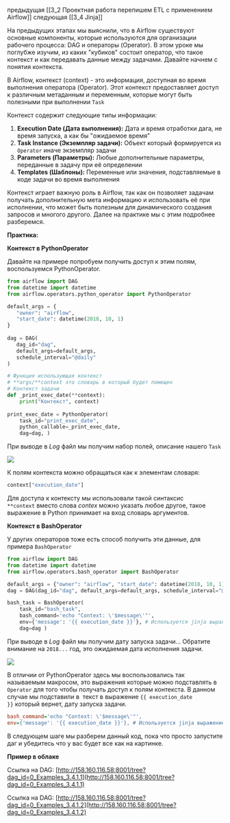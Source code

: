 предыдущая [[3_2 Проектная работа перепишем ETL с применением Airflow]]
следующая [[3_4 Jinja]]


На предыдущих этапах мы выяснили, что в Airflow существуют основные компоненты, которые используются для организации рабочего процесса: DAG и операторы (Operator). В этом уроке мы поглубже изучим, из каких "кубиков" состоит оператор, что такое контекст и как передавать данные между задачами. Давайте начнем с понятия контекста.

В Airflow, контекст (context) - это информация, доступная во время выполнения оператора (Operator). Этот контекст предоставляет доступ к различным метаданным и переменным, которые могут быть полезными при выполнении `Task`

Контекст содержит следующие типы информации:

1. **Execution Date (Дата выполнения):** Дата и время отработки дага, не время запуска, а как бы "ожидаемое время"
2. **Task Instance (Экземпляр задачи):** Объект который формируется из `Operator` иначе экземпляр задачи
3. **Parameters (Параметры):** Любые дополнительные параметры, переданные в задачу при её определении
4. **Templates (Шаблоны):** Переменные или значения, подставляемые в коде задачи во время выполнения

Контекст играет важную роль в Airflow, так как он позволяет задачам получать дополнительную мета информацию и использовать её при исполнении, что может быть полезным для динамического создания запросов и многого другого. Далее на практике мы с этим подробнее разберемся.

**Практика:**

**Контекст в PythonOperator**

Давайте на примере попробуем получить доступ к этим полям, воспользуемся PythonOperator. 

```python
from airflow import DAG 
from datetime import datetime 
from airflow.operators.python_operator import PythonOperator 

default_args = {
   "owner": "airflow", 
   "start_date": datetime(2018, 10, 1)
}
 
dag = DAG(
   dag_id="dag", 
   default_args=default_args, 
   schedule_interval="@daily"
) 

# Функция использующая контекст 
# **args/**context это словарь в который будет помещен
# Контекст задачи
def _print_exec_date(**context): 
    print("Контекст", context) 
    
print_exec_date = PythonOperator( 
    task_id="print_exec_date", 
    python_callable=_print_exec_date, 
    dag=dag, )
```

При выводе в _Log_ файл мы получим набор полей, описание нашего `Task`

![](https://ucarecdn.com/fe39ba83-4eb8-4ec5-b491-96832dcd23d5/)

К полям контекста можно обращаться как к элементам словаря:

```css
context["execution_date"]
```

Для доступа к контексту мы использовали такой синтаксис `**context` вместо слова _contex_ можно указать любое другое, такое выражение в Python принимает на вход словарь аргументов. 

**Контекст в BashOperator**

У других операторов тоже есть способ получить эти данные, для примера `BashOperator`

```python
from airflow import DAG 
from datetime import datetime 
from airflow.operators.bash_operator import BashOperator 

default_args = {"owner": "airflow", "start_date": datetime(2018, 10, 1)} 
dag = DAG(dag_id="dag", default_args=default_args, schedule_interval="@daily") 

bash_task = BashOperator( 
    task_id="bash_task", 
    bash_command='echo "Context: \'$message\'"', 
    env={'message': '{{ execution_date }}'}, # Используется jinja выражение
    dag=dag )
```

При выводе в _Log_ файл мы получим дату запуска задачи... Обратите внимание на `2018...` год, это ожидаемая дата исполнения задачи.

![](https://ucarecdn.com/45b90d4c-467d-454a-b54e-a24dc2e6ab14/)

В отличии от PythonOperator здесь мы воспользовались так называемым макросом, это выражения которые можно подставлять в `Operator` для того чтобы получать доступ к полям контекста. В данном случае мы подставили в  текст в выражение `{{ execution_date }}` который вернет, дату запуска задачи.

```ini
bash_command='echo "Context: \'$message\'"', 
env={'message': '{{ execution_date }}'}, # Используется jinja выражение
```

В следующем шаге мы разберем данный код, пока что просто запустите даг и убедитесь что у вас будет все как на картинке. 

**Пример в облаке**

Ссылка на DAG: [http://158.160.116.58:8001/tree?dag_id=0_Examples_3.4.1.1](http://158.160.116.58:8001/tree?dag_id=0_Examples_3.4.1.1)

Ссылка на DAG: [http://158.160.116.58:8001/tree?dag_id=0_Examples_3.4.1.2](http://158.160.116.58:8001/tree?dag_id=0_Examples_3.4.1.2)